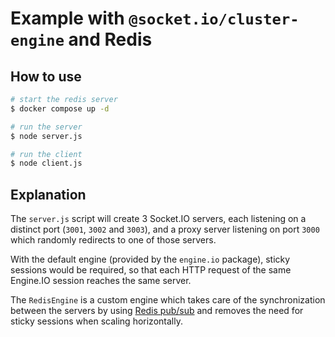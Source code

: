 # Example with `@socket.io/cluster-engine` and Redis

## How to use

```bash
# start the redis server
$ docker compose up -d

# run the server
$ node server.js

# run the client
$ node client.js
```

## Explanation

The `server.js` script will create 3 Socket.IO servers, each listening on a distinct port (`3001`, `3002` and `3003`), and a proxy server listening on port `3000` which randomly redirects to one of those servers.

With the default engine (provided by the `engine.io` package), sticky sessions would be required, so that each HTTP request of the same Engine.IO session reaches the same server.

The `RedisEngine` is a custom engine which takes care of the synchronization between the servers by using [Redis pub/sub](https://redis.io/docs/latest/develop/interact/pubsub/) and removes the need for sticky sessions when scaling horizontally.
